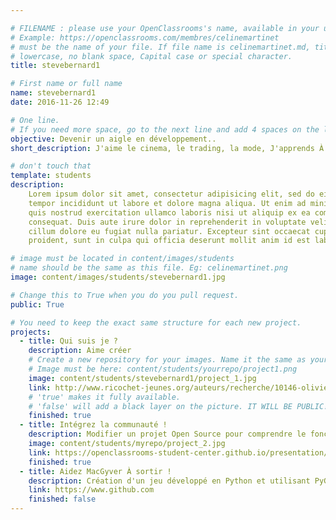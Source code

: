 ```yaml
---

# FILENAME : please use your OpenClassrooms's name, available in your url.
# Example: https://openclassrooms.com/membres/celinemartinet
# must be the name of your file. If file name is celinemartinet.md, title is celinemartinet.
# lowercase, no blank space, Capital case or special character.
title: stevebernard1

# First name or full name
name: stevebernard1
date: 2016-11-26 12:49

# One line.
# If you need more space, go to the next line and add 4 spaces on the left, as in 'description'.
objective: Devenir un aigle en développement..
short_description: J'aime le cinema, le trading, la mode, J'apprends À  coder pour me faire une nouvelle reconversion.

# don't touch that
template: students
description:
    Lorem ipsum dolor sit amet, consectetur adipisicing elit, sed do eiusmod
    tempor incididunt ut labore et dolore magna aliqua. Ut enim ad minim veniam,
    quis nostrud exercitation ullamco laboris nisi ut aliquip ex ea commodo
    consequat. Duis aute irure dolor in reprehenderit in voluptate velit esse
    cillum dolore eu fugiat nulla pariatur. Excepteur sint occaecat cupidatat non
    proident, sunt in culpa qui officia deserunt mollit anim id est laborum.

# image must be located in content/images/students
# name should be the same as this file. Eg: celinemartinet.png
image: content/images/students/stevebernard1.jpg

# Change this to True when you do you pull request.
public: True

# You need to keep the exact same structure for each new project.
projects:
  - title: Qui suis je ?
    description: Aime créer
    # Create a new repository for your images. Name it the same as your nickname and profile picture.
    # Image must be here: content/students/yourrepo/project1.png
    image: content/students/stevebernard1/project_1.jpg
    link: http://www.ricochet-jeunes.org/auteurs/recherche/10146-olivier-vogel
    # 'true' makes it fully available.
    # 'false' will add a black layer on the picture. IT WILL BE PUBLIC!
    finished: true
  - title: Intégrez la communauté !
    description: Modifier un projet Open Source pour comprendre le fonctionnement de Git, de Github et des pull requests. 
    image: content/students/myrepo/project_2.jpg
    link: https://openclassrooms-student-center.github.io/presentation/students/ratus.html
    finished: true
  - title: Aidez MacGyver À sortir !
    description: Création d'un jeu développé en Python et utilisant PyGame.
    link: https://www.github.com
    finished: false
---
```


